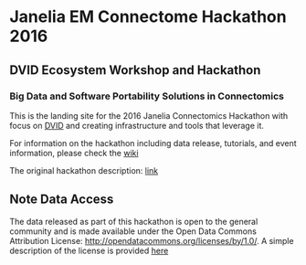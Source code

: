 # Janelia EM Connectome Hackathon 2016
## DVID Ecosystem Workshop and Hackathon
### Big Data and Software Portability Solutions in Connectomics

This is the landing site for the 2016 Janelia Connectomics Hackathon with focus on [DVID](https://github.com/janelia-flyem/dvid) and creating infrastructure and tools that leverage it.

For information on the hackathon including data release, tutorials, and event information, please check the [wiki](https://github.com/janelia-flyem/ConnectomeHackathon2016/wiki)

The original hackathon description: [link](https://github.com/janelia-flyem/ConnectomeHackathon2016/raw/master/DVIDEcosystemWorkshopandHackathon.pdf)

## Note Data Access

The data released as part of this hackathon is open to the general community and is made available under the Open Data Commons Attribution License: http://opendatacommons.org/licenses/by/1.0/. A simple description of the license is provided [here](http://opendatacommons.org/licenses/by/summary)

